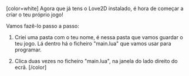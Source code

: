 [color=white]
Agora que já tens o Love2D instalado, é hora de começar a criar o teu próprio jogo!

Vamos fazê-lo passo a passo:

1. Criei uma pasta com o teu nome, é nessa pasta que vamos guardar o teu jogo. Lá dentro há o ficheiro "main.lua" que vamos usar para programar.

2. Clica duas vezes no ficheiro "main.lua", na janela do lado direito do ecrã.
[/color]
